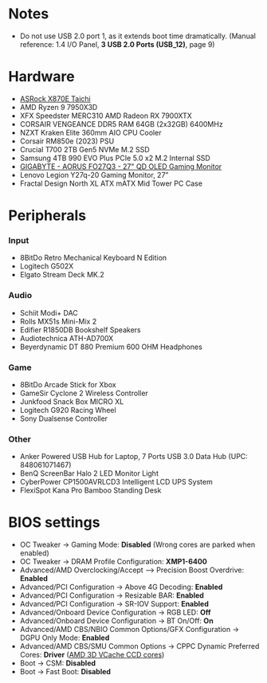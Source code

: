 # Notes
* Do not use USB 2.0 port 1, as it extends boot time dramatically. (Manual reference: 1.4 I/O Panel, **3 USB 2.0 Ports (USB_12)**, page 9)

# Hardware
* [ASRock X870E Taichi](https://www.asrock.com/mb/AMD/X870E%20Taichi/index.asp)
* AMD Ryzen 9 7950X3D
* XFX Speedster MERC310 AMD Radeon RX 7900XTX
* CORSAIR VENGEANCE DDR5 RAM 64GB (2x32GB) 6400MHz
* NZXT Kraken Elite 360mm AIO CPU Cooler
* Corsair RM850e (2023) PSU
* Crucial T700 2TB Gen5 NVMe M.2 SSD
* Samsung 4TB 990 EVO Plus PCIe 5.0 x2 M.2 Internal SSD
* [GIGABYTE - AORUS FO27Q3 - 27" QD OLED Gaming Monitor](https://www.gigabyte.com/Monitor/AORUS-FO27Q3)
* Lenovo Legion Y27q-20 Gaming Monitor, 27”
* Fractal Design North XL ATX mATX Mid Tower PC Case
# Peripherals
### Input
* 8BitDo Retro Mechanical Keyboard N Edition
* Logitech G502X
* Elgato Stream Deck MK.2
### Audio
* Schiit Modi+ DAC
* Rolls MX51s Mini-Mix 2
* Edifier R1850DB Bookshelf Speakers
* Audiotechnica ATH-AD700X
* Beyerdynamic DT 880 Premium 600 OHM Headphones
### Game

* 8BitDo Arcade Stick for Xbox
* GameSir Cyclone 2 Wireless Controller
* Junkfood Snack Box MICRO XL
* Logitech G920 Racing Wheel
* Sony Dualsense Controller
### Other
* Anker Powered USB Hub for Laptop, 7 Ports USB 3.0 Data Hub (UPC: 848061071467)
* BenQ ScreenBar Halo 2 LED Monitor Light
* CyberPower CP1500AVRLCD3 Intelligent LCD UPS System
* FlexiSpot Kana Pro Bamboo Standing Desk
# BIOS settings
* OC Tweaker -> Gaming Mode: **Disabled** (Wrong cores are parked when enabled)
* OC Tweaker -> DRAM Profile Configuration: **XMP1-6400**
* Advanced/AMD Overclocking/Accept --> Precision Boost Overdrive: **Enabled**
* Advanced/PCI Configuration -> Above 4G Decoding: **Enabled**
* Advanced/PCI Configuration -> Resizable BAR: **Enabled**
* Advanced/PCI Configuration -> SR-IOV Support: **Enabled**
* Advanced/Onboard Device Configuration -> RGB LED: **Off**
* Advanced/Onboard Device Configuration -> BT On/Off: **On**
* Advanced/AMD CBS/NBIO Common Options/GFX Configuration -> DGPU Only Mode: **Enabled**
* Advanced/AMD CBS/SMU Common Options -> CPPC Dynamic Preferred Cores: **Driver** ([AMD 3D VCache CCD cores](https://wiki.cachyos.org/configuration/general_system_tweaks/#amd-3d-v-cache-optimizer))
* Boot -> CSM: **Disabled**
* Boot -> Fast Boot: **Disabled**